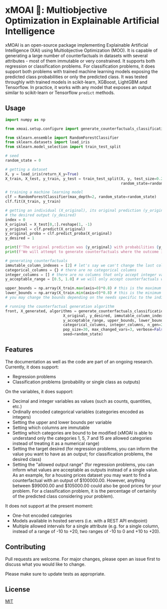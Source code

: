 # xMOAI 🗿: Multiobjective Optimization in Explainable Artificial Intelligence

xMOAI is an open-source package implementing Explainable Artificial Intelligence (XAI) using Multiobjective Optimization (MOO). It is capable of generating
a large number of counterfactuals in datasets with several attributes - most of them immutable or very constrained. It supports both regression or classification
problems. For classification problems, it does support both problems with trained machine learning models exposing the predicted class probabilities or only
the predicted class. It was tested throughly with trained models in scikit-learn, XGBoost, LightGBM and Tensorflow. In practice, it works with any model that exposes
an output similar to scikit-learn or Tensorflow `predict` methods.

## Usage

```python
import numpy as np

from xmoai.setup.configure import generate_counterfactuals_classification_proba

from sklearn.ensemble import RandomForestClassifier
from sklearn.datasets import load_iris
from sklearn.model_selection import train_test_split

# seed
random_state = 0

# getting a dataset
X, y = load_iris(return_X_y=True)
X_train, X_test, y_train, y_test = train_test_split(X, y, test_size=0.2, 
                                                    random_state=random_state)

# training a machine learning model
clf = RandomForestClassifier(max_depth=2, random_state=random_state)
clf.fit(X_train, y_train)

# getting an individual (X_original), its original prediction (y_original) and
# the desired output (y_desired)
index = 0
X_original = X_test[0,:].reshape(1, -1)
y_original = clf.predict(X_original)
y_original_proba = clf.predict_proba(X_original)
y_desired = 1

print(f'The original prediction was {y_original} with probabilities {y_original_proba}')
print(f'We will attempt to generate counterfactuals where the outcome is {y_desired}.')

# generating counterfactuals
immutable_column_indexes = [2] # let's say we can't change the last column
categorical_columns = {} # there are no categorical columns
integer_columns = [] # there are no columns that only accept integer values
y_acceptable_range = [0.5, 1.0] # we will only accept counterfactuals with the predicted prob. in this range

upper_bounds = np.array(X_train.max(axis=0)*0.8) # this is the maximum allowed number per column
lower_bounds = np.array(X_train.min(axis=0)*0.8) # this is the minimum allowed number per column.
# you may change the bounds depending on the needs specific to the individual being trained.

# running the counterfactual generation algorithm
front, X_generated, algorithms = generate_counterfactuals_classification_proba(clf,
                          X_original, y_desired, immutable_column_indexes,
                          y_acceptable_range, upper_bounds, lower_bounds,
                          categorical_columns, integer_columns, n_gen=20,
                          pop_size=30, max_changed_vars=3, verbose=False, 
                          seed=random_state)
```
## Features

The documentation as well as the code are part of an ongoing research. Currently, it does support:

* Regression problems
* Classification problems (probability or single class as outputs)

On the variables, it does support:

* Decimal and integer variables as values (such as counts, quantities, etc.)
* Ordinally encoded categorical variables (categories encoded as integers)
* Setting the upper and lower bounds per variable
* Setting which columns are immutable
* Setting which categories are bound to be modified (xMOAI is able to understand only the categories 1, 5, 7 and 15 are allowed categories instead of treating it as a numerical range)
* Setting the target desired (for regression problems, you can inform the value you want to have as an output; for classification problems, the desired class)
* Setting the "allowed output range" (for regression problems, you can inform what values are acceptable as outputs instead of a single value. As an example, for a housing prices dataset you may want to find a counterfactual with an output of $100000.00. However, anything between $99000.00 and $105000.00 could also be good prices for your problem. For a classification problem, it is the percentage of certainity of the predicted class considering your problem).

It does not support at the present moment:

* One-hot encoded categories
* Models available in hosted servers (i.e. with a REST API endpoint)
* Multiple allowed intervals for a single attribute (e.g. for a single column, instead of a range of -10 to +20, two ranges of -10 to 0 and +10 to +20).

## Contributing
Pull requests are welcome. For major changes, please open an issue first to discuss what you would like to change.

Please make sure to update tests as appropriate.

## License
[MIT](https://choosealicense.com/licenses/mit/)
